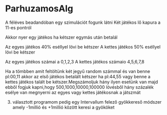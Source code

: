 # ParhuzamosAlg

A féléves beadandóban egy szimulációt fogunk látni
Két játékos lő kapura a 11-es pontról

Akkor nyer egy játékos ha kétszer egymás után betalál

Az egyes játékos 40% eséllyel lövi be kétszer
A kettes játékos 50% eséllyel lövi be kétszer

Az egyes játékos számai a 0,1,2,3
A kettes játékos számaio 4,5,6,7,8

Ha a tömbben amit feltöltünk két jegyű random számmal és van benne pl:00,11 akkor az első játékos betalált kétszer ha pl:44,55 vagy benne a kettes játékos talált be kétszer.Megszámoljuk hány ilyen esetünk van majd ebből fogjuk kapni,hogy 500,1000,10000,100000 lövésből hány százalék esélye van megnyerni az egyes vagy kettes játékosnak a játszmát

3. választott programom pedig egy Intervallum felező gyökkereső módszer amely -1millió és +1millió között keresi a gyököket 
